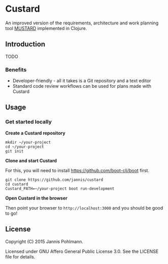 # Custard

An improved version of the requirements, architecture and work planning
tool [MUSTARD](http://github.com/CodethinkLabs/mustard) implemented
in Clojure.

## Introduction

TODO

### Benefits

* Developer-friendly - all it takes is a Git repository and a text editor
* Standard code review workflows can be used for plans made with Custard

## Usage

### Get started locally

**Create a Custard repository**

```
mkdir ~/your-project
cd ~/your-project
git init
```

**Clone and start Custard**

For this, you will need to install https://github.com/boot-clj/boot
first.

```
git clone https://github.com/jannis/custard
cd custard
Custard_PATH=~/your-project boot run-development
```

**Open Custard in the browser**

Then point your browser to `http://localhost:3000` and you should
be good to go!

## License

Copyright (C) 2015 Jannis Pohlmann.

Licensed under GNU Affero General Public License 3.0.
See the LICENSE file for details.
